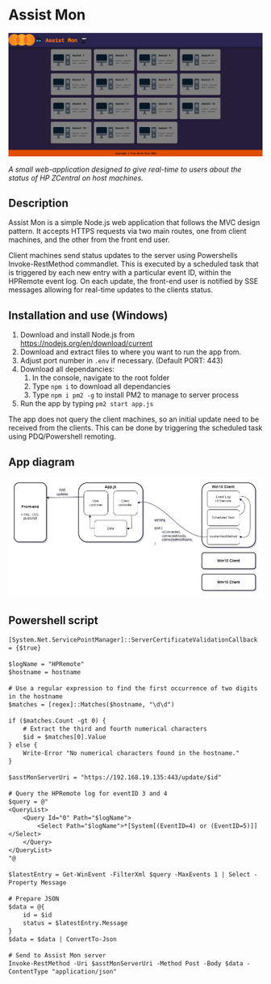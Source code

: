# Assist Mon

![Screenshot](screenshot.jpg)

*A small web-application designed to give real-time to users about the status of HP ZCentral on host machines.*

## Description

Assist Mon is a simple Node.js web application that follows the MVC design pattern. It accepts HTTPS requests via two main routes, one from client machines, and the other from the front end user.

Client machines send status updates to the server using Powershells Invoke-RestMethod commandlet. This is executed by a scheduled task that is triggered by each new entry with a particular event ID, within the HPRemote event log. On each update, the front-end user is notified by SSE messages allowing for real-time updates to the clients status.

## Installation and use (Windows)

1. Download and install Node.js from https://nodejs.org/en/download/current
2. Download and extract files to where you want to run the app from.
3. Adjust port number in ``.env`` if necessary. (Default PORT: 443)
4. Download all dependancies:
   1. In the console, navigate to the root folder
   2. Type ``npm i`` to download all dependancies
   3. Type ``npm i pm2 -g`` to install PM2 to manage to server process
5. Run the app by typing ``pm2 start app.js``

The app does not query the client machines, so an initial update need to be received from the clients. This can be done by triggering the scheduled task using PDQ/Powershell remoting.

## App diagram

![App diagram](diagram.png)

## Powershell script

    [System.Net.ServicePointManager]::ServerCertificateValidationCallback = {$true}

    $logName = "HPRemote"
    $hostname = hostname

    # Use a regular expression to find the first occurrence of two digits in the hostname
    $matches = [regex]::Matches($hostname, "\d\d")

    if ($matches.Count -gt 0) {
        # Extract the third and fourth numerical characters
        $id = $matches[0].Value
    } else {
        Write-Error "No numerical characters found in the hostname."
    }

    $asstMonServerUri = "https://192.168.19.135:443/update/$id"

    # Query the HPRemote log for eventID 3 and 4
    $query = @"
    <QueryList>
        <Query Id="0" Path="$logName">
            <Select Path="$logName">*[System[(EventID=4) or (EventID=5)]]</Select>
        </Query>
    </QueryList>
    "@

    $latestEntry = Get-WinEvent -FilterXml $query -MaxEvents 1 | Select -Property Message

    # Prepare JSON
    $data = @{
        id = $id
        status = $latestEntry.Message
    }
    $data = $data | ConvertTo-Json

    # Send to Assist Mon server
    Invoke-RestMethod -Uri $asstMonServerUri -Method Post -Body $data -ContentType "application/json"
